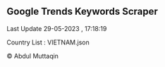 

## Google Trends Keywords Scraper 
 
Last Update 29-05-2023 , 17:18:19

Country List :
VIETNAM.json



© Abdul Muttaqin 
